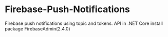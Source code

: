 # Firebase-Push-Notifications
Firebase push notifications using topic and tokens. API in .NET Core
install package FirebaseAdmin(2.4.0)
